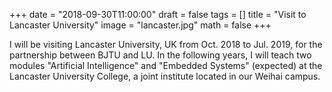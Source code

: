+++
date = "2018-09-30T11:00:00"
draft = false
tags = []
title = "Visit to Lancaster University"
image = "lancaster.jpg"
math = false
+++

I will be visiting Lancaster University, UK from Oct. 2018 to Jul. 2019, for the partnership between BJTU and LU. In the following years, I will teach two modules "Artificial Intelligence" and "Embedded Systems" (expected) at the Lancaster University College, a joint institute located in our Weihai campus. 


